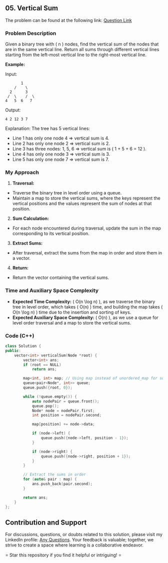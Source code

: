 ## 05. Vertical Sum

The problem can be found at the following link: [Question Link](https://www.geeksforgeeks.org/problems/vertical-sum/1)

### Problem Description

Given a binary tree with \( n \) nodes, find the vertical sum of the nodes that are in the same vertical line. Return all sums through different vertical lines starting from the left-most vertical line to the right-most vertical line.

**Example:**

Input:
```
       1
    /    \
  2      3
 /  \    /  \
4   5  6   7
```
Output: 
```
4 2 12 3 7
```
Explanation:
The tree has 5 vertical lines:
- Line 1 has only one node 4 => vertical sum is 4.
- Line 2 has only one node 2 => vertical sum is 2.
- Line 3 has three nodes: 1, 5, 6 => vertical sum is \( 1 + 5 + 6 = 12 \).
- Line 4 has only one node 3 => vertical sum is 3.
- Line 5 has only one node 7 => vertical sum is 7.

### My Approach

1. **Traversal:**
- Traverse the binary tree in level order using a queue.
- Maintain a map to store the vertical sums, where the keys represent the vertical positions and the values represent the sum of nodes at that position.

2. **Sum Calculation:**
- For each node encountered during traversal, update the sum in the map corresponding to its vertical position.

3. **Extract Sums:**
- After traversal, extract the sums from the map in order and store them in a vector.

4. **Return:**
- Return the vector containing the vertical sums.

### Time and Auxiliary Space Complexity

- **Expected Time Complexity:** \( O(n \log n) \), as we traverse the binary tree in level order, which takes \( O(n) \) time, and building the map takes \( O(n \log n) \) time due to the insertion and sorting of keys.
- **Expected Auxiliary Space Complexity:** \( O(n) \), as we use a queue for level order traversal and a map to store the vertical sums.

### Code (C++)

```cpp
class Solution {
public:
    vector<int> verticalSum(Node *root) {
        vector<int> ans;
        if (root == NULL)
            return ans;

        map<int, int> map; // Using map instead of unordered_map for sorted output
        queue<pair<Node*, int>> queue;
        queue.push({root, 0});

        while (!queue.empty()) {
            auto nodePair = queue.front();
            queue.pop();
            Node* node = nodePair.first;
            int position = nodePair.second;

            map[position] += node->data;

            if (node->left) {
                queue.push({node->left, position - 1});
            }

            if (node->right) {
                queue.push({node->right, position + 1});
            }
        }

        // Extract the sums in order
        for (auto& pair : map) {
            ans.push_back(pair.second);
        }

        return ans;
    }
};
```

## Contribution and Support

For discussions, questions, or doubts related to this solution, please visit my LinkedIn profile: [Any Questions](https://www.linkedin.com/in/het-patel-8b110525a/).
Your feedback is valuable; together, we strive to create a space where learning is a collaborative endeavor.

⭐ Star this repository if you find it helpful or intriguing! ⭐
